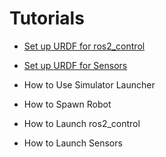 # Tutorials

- [Set up URDF for ros2_control](./setup_urdf_for_ros2_control.md)

- [Set up URDF for Sensors](./setup_urdf_for_sensors.md)

- How to Use Simulator Launcher

- How to Spawn Robot

- How to Launch ros2_control

- How to Launch Sensors
